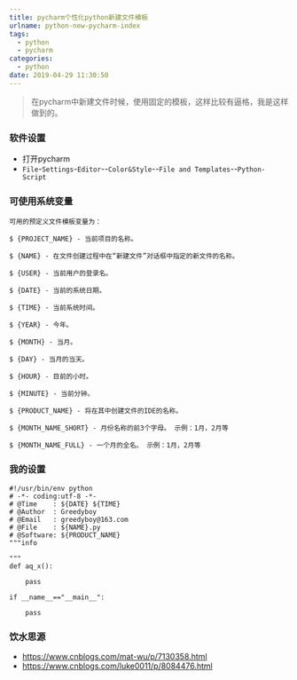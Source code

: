```yaml
---
title: pycharm个性化python新建文件模板
urlname: python-new-pycharm-index
tags:
  - python
  - pycharm
categories:
  - python
date: 2019-04-29 11:30:50
---
```

<!-- Hexo daybreak git vb.net 健康 博客设置 网络日志 软件列表 魔法书签 -->
<!--![图]() -->
<!--[]() -->

> 在pycharm中新建文件时候，使用固定的模板，这样比较有逼格，我是这样做到的。

<!-- more -->
### 软件设置
- 打开pycharm
- `File`-`Settings`-`Editor`--`Color&Style`--`File and Templates`--`Python-Script`

### 可使用系统变量
```
可用的预定义文件模板变量为：

$ {PROJECT_NAME} - 当前项目的名称。

$ {NAME} - 在文件创建过程中在“新建文件”对话框中指定的新文件的名称。

$ {USER} - 当前用户的登录名。

$ {DATE} - 当前的系统日期。

$ {TIME} - 当前系统时间。

$ {YEAR} - 今年。

$ {MONTH} - 当月。

$ {DAY} - 当月的当天。

$ {HOUR} - 目前的小时。

$ {MINUTE} - 当前分钟。

$ {PRODUCT_NAME} - 将在其中创建文件的IDE的名称。

$ {MONTH_NAME_SHORT} - 月份名称的前3个字母。 示例：1月，2月等

$ {MONTH_NAME_FULL} - 一个月的全名。 示例：1月，2月等
```

### 我的设置
```
#!/usr/bin/env python 
# -*- coding:utf-8 -*-
# @Time    : ${DATE} ${TIME}
# @Author  : Greedyboy
# @Email   : greedyboy@163.com
# @File    : ${NAME}.py
# @Software: ${PRODUCT_NAME}
"""info

"""
def aq_x():

    pass

if __name__=="__main__":

    pass
```

### 饮水思源
- https://www.cnblogs.com/mat-wu/p/7130358.html
- https://www.cnblogs.com/luke0011/p/8084476.html